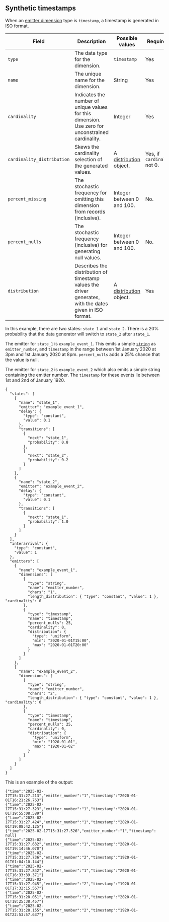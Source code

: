 ## Synthetic timestamps

When an [emitter dimension](./genspec-emitters.md#dimensions) type is `timestamp`, a timestamp is generated in ISO format.

| Field | Description | Possible values | Required? | Default |
|---|---|---|---|---|
| `type` | The data type for the dimension. | `timestamp` | Yes ||
| `name` | The unique name for the dimension. | String | Yes ||
| `cardinality` | Indicates the number of unique values for this dimension. Use zero for unconstrained cardinality. | Integer | Yes ||
| `cardinality_distribution` | Skews the cardinality selection of the generated values. | A [distribution](./distributions.md) object. | Yes, if `cardinality` not 0.||
| `percent_missing` | The stochastic frequency for omitting this dimension from records (inclusive). | Integer between 0 and 100. | No. | 0 |
| `percent_nulls` | The stochastic frequency (inclusive) for generating null values. | Integer between 0 and 100. | No. | 0 |
| `distribution` | Describes the distribution of timestamp values the driver generates, with the dates given in ISO format. | A [distribution](./distributions.md) object. | Yes ||

In this example, there are two states: `state_1` and `state_2`. There is a 20% probability that the data generator will switch to `state_2` after `state_1`.

The emitter for `state_1` is `example_event_1`. This emits a simple [`string`](#string) as `emitter_number`, and `timestamp` in the range between 1st January 2020 at 3pm and 1st January 2020 at 8pm. `percent_nulls` adds a 25% chance that the value is null.

The emitter for `state_2` is `example_event_2` which also emits a simple string containing the emitter number. The `timestamp` for these events lie between 1st and 2nd of January 1920.

```
{
  "states": [
    {
      "name": "state_1",
      "emitter": "example_event_1",
      "delay": {
        "type": "constant",
        "value": 0.1
      },
      "transitions": [
        {
          "next": "state_1",
          "probability": 0.8
        },
        {
          "next": "state_2",
          "probability": 0.2
        }
      ]
    },
    {
      "name": "state_2",
      "emitter": "example_event_2",
      "delay": {
        "type": "constant",
        "value": 0.1
      },
      "transitions": [
        {
          "next": "state_1",
          "probability": 1.0
        }
      ]
    }
  ],
  "interarrival": {
    "type": "constant",
    "value": 1
  },
  "emitters": [
    {
      "name": "example_event_1",
      "dimensions": [
        {
          "type": "string",
          "name": "emitter_number",
          "chars": "1",
          "length_distribution": { "type": "constant", "value": 1 }, "cardinality": 0
        },
        {
          "type": "timestamp",
          "name": "timestamp",
          "percent_nulls": 25,
          "cardinality": 0,
          "distribution": {
            "type": "uniform",
            "min": "2020-01-01T15:00",
            "max": "2020-01-01T20:00"
          }
        }
      ]
    },
    {
      "name": "example_event_2",
      "dimensions": [
        {
          "type": "string",
          "name": "emitter_number",
          "chars": "2",
          "length_distribution": { "type": "constant", "value": 1 }, "cardinality": 0
        },
        {
          "type": "timestamp",
          "name": "timestamp",
          "percent_nulls": 25,
          "cardinality": 0,
          "distribution": {
            "type": "uniform",
            "min": "1920-01-01",
            "max": "1920-01-02"
          }
        }
      ]
    }
  ]
}
```

This is an example of the output:

```
{"time":"2025-02-17T15:31:27.213","emitter_number":"1","timestamp":"2020-01-01T16:21:26.763"}
{"time":"2025-02-17T15:31:27.323","emitter_number":"1","timestamp":"2020-01-01T19:55:08.589"}
{"time":"2025-02-17T15:31:27.424","emitter_number":"1","timestamp":"2020-01-01T19:08:42.125"}
{"time":"2025-02-17T15:31:27.526","emitter_number":"1","timestamp": null}
{"time":"2025-02-17T15:31:27.632","emitter_number":"1","timestamp":"2020-01-01T19:14:46.070"}
{"time":"2025-02-17T15:31:27.736","emitter_number":"2","timestamp":"1920-01-01T01:04:10.144"}
{"time":"2025-02-17T15:31:27.842","emitter_number":"1","timestamp":"2020-01-01T16:33:39.371"}
{"time":"2025-02-17T15:31:27.945","emitter_number":"2","timestamp":"1920-01-01T17:32:15.567"}
{"time":"2025-02-17T15:31:28.051","emitter_number":"1","timestamp":"2020-01-01T18:25:38.457"}
{"time":"2025-02-17T15:31:28.155","emitter_number":"2","timestamp":"1920-01-01T22:53:57.637"}
```